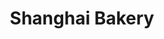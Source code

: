 ---
title: "Shanghai Bakery"
url: /cagayan-de-oro-city/shanghai-bakery-c-m-recto-avenue/
shop: bakery
---
